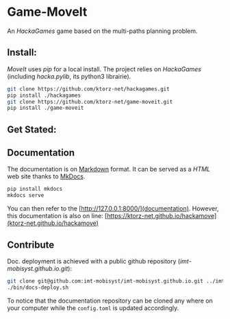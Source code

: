 # Game-MoveIt

An _HackaGames_ game based on the multi-paths planning problem.


## Install:

_MoveIt_ uses _pip_ for a local install. 
The project relies on _HackaGames_ (including _hacka.pylib_, its python3 librairie).

```sh
git clone https://github.com/ktorz-net/hackagames.git
pip install ./hackagames
git clone https://github.com/ktorz-net/game-moveit.git
pip install ./game-moveit
```

## Get Stated:



## Documentation

The documentation is on [Markdown](https://en.wikipedia.org/wiki/Markdown) format.
It can be served as a _HTML_ web site thanks to [MkDocs](https://www.mkdocs.org/).

```sh
pip install mkdocs
mkdocs serve
```

You can then refer to the [http://127.0.0.1:8000/](documentation).
However, this documentation is also on line: [https://ktorz-net.github.io/hackamove](ktorz-net.github.io/hackamove)


## Contribute 

Doc. deployment is achieved with a public github repository (_imt-mobisyst.github.io.git_):

```sh
git clone git@github.com:imt-mobisyst/imt-mobisyst.github.io.git ../imt-mobisyst-site
./bin/docs-deploy.sh
```

To notice that the documentation repository can be cloned any where on your computer while the `config.toml` is updated accordingly.
